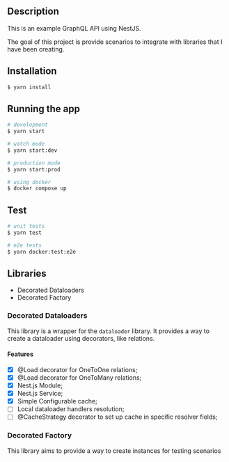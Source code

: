 ## Description

This is an example GraphQL API using NestJS.

The goal of this project is provide scenarios to integrate with libraries that I have been creating.

## Installation

```bash
$ yarn install
```

## Running the app

```bash
# development
$ yarn start

# watch mode
$ yarn start:dev

# production mode
$ yarn start:prod

# using docker
$ docker compose up
```

## Test

```bash
# unit tests
$ yarn test

# e2e tests
$ yarn docker:test:e2e
```

## Libraries
- Decorated Dataloaders
- Decorated Factory

### Decorated Dataloaders
This library is a wrapper for the `dataloader` library. 
It provides a way to create a dataloader using decorators, like relations.

#### Features
- [x] @Load decorator for OneToOne relations;
- [x] @Load decorator for OneToMany relations;
- [x] Nest.js Module;
- [x] Nest.js Service;
- [x] Simple Configurable cache;
- [ ] Local dataloader handlers resolution;
- [ ] @CacheStrategy decorator to set up cache in specific resolver fields;

### Decorated Factory
This library aims to provide a way to create instances for testing scenarios

````